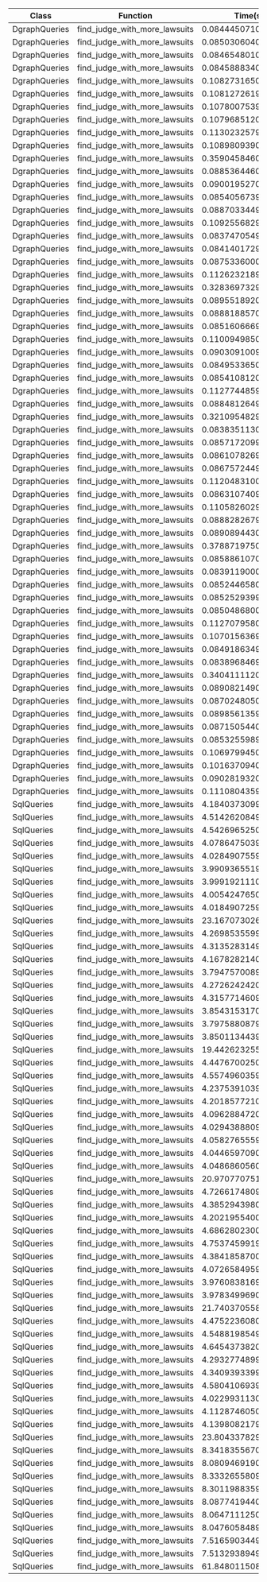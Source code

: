 | Class | Function | Time(s) |
|-|-|-|
| DgraphQueries | find_judge_with_more_lawsuits | 0.08444507100102783 |
| DgraphQueries | find_judge_with_more_lawsuits | 0.08503060400107643 |
| DgraphQueries | find_judge_with_more_lawsuits | 0.08465480100130662 |
| DgraphQueries | find_judge_with_more_lawsuits | 0.0845888340008969 |
| DgraphQueries | find_judge_with_more_lawsuits | 0.10827316500035522 |
| DgraphQueries | find_judge_with_more_lawsuits | 0.10812726199947065 |
| DgraphQueries | find_judge_with_more_lawsuits | 0.10780075399998168 |
| DgraphQueries | find_judge_with_more_lawsuits | 0.10796851200029778 |
| DgraphQueries | find_judge_with_more_lawsuits | 0.11302325799988466 |
| DgraphQueries | find_judge_with_more_lawsuits | 0.10898093900141248 |
| DgraphQueries | find_judge_with_more_lawsuits | 0.3590458460021182 |
| DgraphQueries | find_judge_with_more_lawsuits | 0.0885364460045821 |
| DgraphQueries | find_judge_with_more_lawsuits | 0.09001952700054972 |
| DgraphQueries | find_judge_with_more_lawsuits | 0.0854056739990483 |
| DgraphQueries | find_judge_with_more_lawsuits | 0.08870334499806631 |
| DgraphQueries | find_judge_with_more_lawsuits | 0.1092556829971727 |
| DgraphQueries | find_judge_with_more_lawsuits | 0.08374705499591073 |
| DgraphQueries | find_judge_with_more_lawsuits | 0.08414017299946863 |
| DgraphQueries | find_judge_with_more_lawsuits | 0.08753360000264365 |
| DgraphQueries | find_judge_with_more_lawsuits | 0.11262321899994276 |
| DgraphQueries | find_judge_with_more_lawsuits | 0.32836973299708916 |
| DgraphQueries | find_judge_with_more_lawsuits | 0.08955189200059976 |
| DgraphQueries | find_judge_with_more_lawsuits | 0.08881885700247949 |
| DgraphQueries | find_judge_with_more_lawsuits | 0.08516066699667135 |
| DgraphQueries | find_judge_with_more_lawsuits | 0.11009498500061454 |
| DgraphQueries | find_judge_with_more_lawsuits | 0.09030910099681932 |
| DgraphQueries | find_judge_with_more_lawsuits | 0.08495336500345729 |
| DgraphQueries | find_judge_with_more_lawsuits | 0.08541081200382905 |
| DgraphQueries | find_judge_with_more_lawsuits | 0.11277448599867057 |
| DgraphQueries | find_judge_with_more_lawsuits | 0.08848126499651698 |
| DgraphQueries | find_judge_with_more_lawsuits | 0.3210954829992261 |
| DgraphQueries | find_judge_with_more_lawsuits | 0.0838351130078081 |
| DgraphQueries | find_judge_with_more_lawsuits | 0.08571720999316312 |
| DgraphQueries | find_judge_with_more_lawsuits | 0.08610782699543051 |
| DgraphQueries | find_judge_with_more_lawsuits | 0.08675724499335047 |
| DgraphQueries | find_judge_with_more_lawsuits | 0.1120483100094134 |
| DgraphQueries | find_judge_with_more_lawsuits | 0.08631074099685065 |
| DgraphQueries | find_judge_with_more_lawsuits | 0.1105826029961463 |
| DgraphQueries | find_judge_with_more_lawsuits | 0.0888282679952681 |
| DgraphQueries | find_judge_with_more_lawsuits | 0.08908944300492294 |
| DgraphQueries | find_judge_with_more_lawsuits | 0.3788719750009477 |
| DgraphQueries | find_judge_with_more_lawsuits | 0.08588610700098798 |
| DgraphQueries | find_judge_with_more_lawsuits | 0.08391190000111237 |
| DgraphQueries | find_judge_with_more_lawsuits | 0.08524465801019687 |
| DgraphQueries | find_judge_with_more_lawsuits | 0.08525293999991845 |
| DgraphQueries | find_judge_with_more_lawsuits | 0.08504868000454735 |
| DgraphQueries | find_judge_with_more_lawsuits | 0.1127079580037389 |
| DgraphQueries | find_judge_with_more_lawsuits | 0.10701563699694816 |
| DgraphQueries | find_judge_with_more_lawsuits | 0.08491863499511965 |
| DgraphQueries | find_judge_with_more_lawsuits | 0.08389684699068312 |
| DgraphQueries | find_judge_with_more_lawsuits | 0.34041111200349405 |
| DgraphQueries | find_judge_with_more_lawsuits | 0.08908214900293387 |
| DgraphQueries | find_judge_with_more_lawsuits | 0.08702480500505771 |
| DgraphQueries | find_judge_with_more_lawsuits | 0.08985613599361386 |
| DgraphQueries | find_judge_with_more_lawsuits | 0.08715054400090594 |
| DgraphQueries | find_judge_with_more_lawsuits | 0.08532559899322223 |
| DgraphQueries | find_judge_with_more_lawsuits | 0.10697994500515051 |
| DgraphQueries | find_judge_with_more_lawsuits | 0.10163709400512744 |
| DgraphQueries | find_judge_with_more_lawsuits | 0.09028193200356327 |
| DgraphQueries | find_judge_with_more_lawsuits | 0.11108043599233497 |
| SqlQueries | find_judge_with_more_lawsuits | 4.18403730999853 |
| SqlQueries | find_judge_with_more_lawsuits | 4.514262084994698 |
| SqlQueries | find_judge_with_more_lawsuits | 4.542696525008068 |
| SqlQueries | find_judge_with_more_lawsuits | 4.078647503993125 |
| SqlQueries | find_judge_with_more_lawsuits | 4.028490755998064 |
| SqlQueries | find_judge_with_more_lawsuits | 3.9909365519997664 |
| SqlQueries | find_judge_with_more_lawsuits | 3.999192111004959 |
| SqlQueries | find_judge_with_more_lawsuits | 4.005424765011412 |
| SqlQueries | find_judge_with_more_lawsuits | 4.018490725997253 |
| SqlQueries | find_judge_with_more_lawsuits | 23.16707302699797 |
| SqlQueries | find_judge_with_more_lawsuits | 4.269853559992043 |
| SqlQueries | find_judge_with_more_lawsuits | 4.313528314989526 |
| SqlQueries | find_judge_with_more_lawsuits | 4.167828214005567 |
| SqlQueries | find_judge_with_more_lawsuits | 3.7947570089891087 |
| SqlQueries | find_judge_with_more_lawsuits | 4.272624242003076 |
| SqlQueries | find_judge_with_more_lawsuits | 4.315771460998803 |
| SqlQueries | find_judge_with_more_lawsuits | 3.8543153170030564 |
| SqlQueries | find_judge_with_more_lawsuits | 3.797588087996701 |
| SqlQueries | find_judge_with_more_lawsuits | 3.850113443986629 |
| SqlQueries | find_judge_with_more_lawsuits | 19.442623255003127 |
| SqlQueries | find_judge_with_more_lawsuits | 4.447670025008847 |
| SqlQueries | find_judge_with_more_lawsuits | 4.5574960359954275 |
| SqlQueries | find_judge_with_more_lawsuits | 4.2375391039968235 |
| SqlQueries | find_judge_with_more_lawsuits | 4.201857721011038 |
| SqlQueries | find_judge_with_more_lawsuits | 4.096288472006563 |
| SqlQueries | find_judge_with_more_lawsuits | 4.029438880999805 |
| SqlQueries | find_judge_with_more_lawsuits | 4.05827655599569 |
| SqlQueries | find_judge_with_more_lawsuits | 4.044659709004918 |
| SqlQueries | find_judge_with_more_lawsuits | 4.048686056004954 |
| SqlQueries | find_judge_with_more_lawsuits | 20.970770751999225 |
| SqlQueries | find_judge_with_more_lawsuits | 4.726617480999266 |
| SqlQueries | find_judge_with_more_lawsuits | 4.385294398001861 |
| SqlQueries | find_judge_with_more_lawsuits | 4.20219554000505 |
| SqlQueries | find_judge_with_more_lawsuits | 4.686280230002012 |
| SqlQueries | find_judge_with_more_lawsuits | 4.753745991998585 |
| SqlQueries | find_judge_with_more_lawsuits | 4.384185870003421 |
| SqlQueries | find_judge_with_more_lawsuits | 4.072658495999349 |
| SqlQueries | find_judge_with_more_lawsuits | 3.9760838169968338 |
| SqlQueries | find_judge_with_more_lawsuits | 3.9783499690020108 |
| SqlQueries | find_judge_with_more_lawsuits | 21.7403705589968 |
| SqlQueries | find_judge_with_more_lawsuits | 4.475223608002125 |
| SqlQueries | find_judge_with_more_lawsuits | 4.548819854993781 |
| SqlQueries | find_judge_with_more_lawsuits | 4.645437382001546 |
| SqlQueries | find_judge_with_more_lawsuits | 4.293277489996399 |
| SqlQueries | find_judge_with_more_lawsuits | 4.34093933999975 |
| SqlQueries | find_judge_with_more_lawsuits | 4.580410693997692 |
| SqlQueries | find_judge_with_more_lawsuits | 4.022993113001576 |
| SqlQueries | find_judge_with_more_lawsuits | 4.112874605001707 |
| SqlQueries | find_judge_with_more_lawsuits | 4.139808217994869 |
| SqlQueries | find_judge_with_more_lawsuits | 23.80433782900218 |
| SqlQueries | find_judge_with_more_lawsuits | 8.34183556700009 |
| SqlQueries | find_judge_with_more_lawsuits | 8.08094691900078 |
| SqlQueries | find_judge_with_more_lawsuits | 8.333265580999068 |
| SqlQueries | find_judge_with_more_lawsuits | 8.301198835999458 |
| SqlQueries | find_judge_with_more_lawsuits | 8.0877419440003 |
| SqlQueries | find_judge_with_more_lawsuits | 8.06471112500003 |
| SqlQueries | find_judge_with_more_lawsuits | 8.0476058489985 |
| SqlQueries | find_judge_with_more_lawsuits | 7.516590344999713 |
| SqlQueries | find_judge_with_more_lawsuits | 7.513293894999151 |
| SqlQueries | find_judge_with_more_lawsuits | 61.84801150800013 |